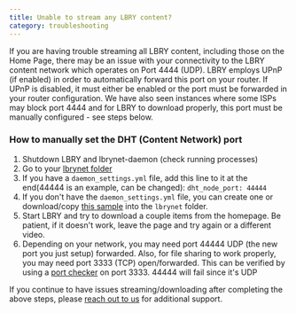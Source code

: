 ```yaml
---
title: Unable to stream any LBRY content?
category: troubleshooting
---
```


If you are having trouble streaming all LBRY content, including those on the Home Page, there may be an issue with your connectivity to the LBRY content network which operates on Port 4444 (UDP).  LBRY employs UPnP (if enabled) in order to automatically forward this port on your router. If UPnP is disabled, it must either be enabled or the port must be forwarded in your router configuration.  We have also seen instances where some ISPs may block port 4444 and for LBRY to download properly, this port must be manually configured - see steps below.  

### How to manually set the DHT (Content Network) port

1. Shutdown LBRY and lbrynet-daemon (check running processes)
2. Go to your [lbrynet folder](https://lbry.io/faq/lbry-directories)
3. If you have a `daemon_settings.yml` file, add this line to it at the end(44444 is an example, can be changed): `dht_node_port: 44444`
4. If you don't have the `daemon_settings.yml` file, you can create one or download/copy [this sample](https://goo.gl/a5uJq5) into the `lbrynet` folder.
5. Start LBRY and try to download a couple items from the homepage. Be patient, if it doesn't work, leave the page and try again or a different video.
6. Depending on your network, you may need port 44444 UDP (the new port you just setup) forwarded. Also, for file sharing to work properly, you may need port 3333 (TCP) open/forwarded. This can be verified by using a [port checker](https://www.canyouseeme.org) on port 3333. 44444 will fail since it's UDP

If you continue to have issues streaming/downloading after completing the above steps, please [reach out to us](https://lbry.io/faq/how-to-report-bugs) for additional support.
